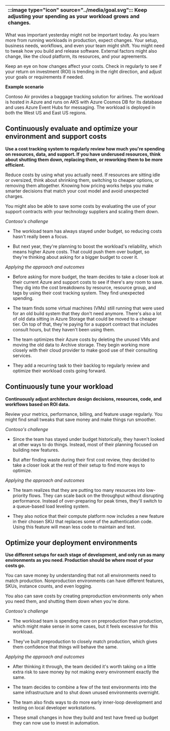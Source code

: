 | :::image type="icon" source="../media/goal.svg"::: Keep adjusting your spending as your workload grows and changes. |
| :----------------------------------------------------------------------------------------------------------------------------- |

What was important yesterday might not be important today. As you learn more from running workloads in production, expect changes. Your setup, business needs, workflows, and even your team might shift. You might need to tweak how you build and release software. External factors might also change, like the cloud platform, its resources, and your agreements.

Keep an eye on how changes affect your costs. Check in regularly to see if your return on investment (ROI) is trending in the right direction, and adjust your goals or requirements if needed.

**Example scenario**

Contoso Air provides a baggage tracking solution for airlines. The workload is hosted in Azure and runs on AKS with Azure Cosmos DB for its database and uses Azure Event Hubs for messaging. The workload is deployed in both the West US and East US regions.

## Continuously evaluate and optimize your environment and support costs

**Use a cost tracking system to regularly review how much you're spending on resources, data, and support. If you have underused resources, think about shutting them down, replacing them, or reworking them to be more efficient.**

Reduce costs by using what you actually need. If resources are sitting idle or oversized, think about shrinking them, switching to cheaper options, or removing them altogether. Knowing how pricing works helps you make smarter decisions that match your cost model and avoid unexpected charges.

You might also be able to save some costs by evaluating the use of your support contracts with your technology suppliers and scaling them down.

*Contoso's challenge*

- The workload team has always stayed under budget, so reducing costs hasn't really been a focus.

- But next year, they're planning to boost the workload's reliability, which means higher Azure costs. That could push them over budget, so they're thinking about asking for a bigger budget to cover it.

*Applying the approach and outcomes*

- Before asking for more budget, the team decides to take a closer look at their current Azure and support costs to see if there's any room to save. They dig into the cost breakdowns by resource, resource group, and tags by using their cost tracking system. They find unexpected spending.

- The team finds some virtual machines (VMs) still running that were used for an old build system that they don't need anymore. There's also a lot of old data sitting in Azure Storage that could be moved to a cheaper tier. On top of that, they're paying for a support contract that includes consult hours, but they haven't been using them.
- The team optimizes their Azure costs by deleting the unused VMs and moving the old data to Archive storage. They begin working more closely with their cloud provider to make good use of their consulting services.
- They add a recurring task to their backlog to regularly review and optimize their workload costs going forward.

## Continuously tune your workload

**Continuously adjust architecture design decisions, resources, code, and workflows based on ROI data.**

Review your metrics, performance, billing, and feature usage regularly. You might find small tweaks that save money and make things run smoother.

*Contoso's challenge*

- Since the team has stayed under budget historically, they haven't looked at other ways to do things. Instead, most of their planning focused on building new features.

- But after finding waste during their first cost review, they decided to take a closer look at the rest of their setup to find more ways to optimize.

*Applying the approach and outcomes*

- The team realizes that they are putting too many resources into low-priority flows. They can scale back on the throughput without disrupting performance. Instead of over-preparing for peak times, they'll switch to a queue-based load leveling system.

- They also notice that their compute platform now includes a new feature in their chosen SKU that replaces some of the authentication code. Using this feature will mean less code to maintain and test.

## Optimize your deployment environments

**Use different setups for each stage of development, and only run as many environments as you need. Production should be where most of your costs go.**

You can save money by understanding that not all environments need to match production. Nonproduction environments can have different features, SKUs, instance counts, and even logging.

You also can save costs by creating preproduction environments only when you need them, and shutting them down when you're done.

*Contoso's challenge*

- The workload team is spending more on preproduction than production, which might make sense in some cases, but it feels excessive for this workload.

- They've built preproduction to closely match production, which gives them confidence that things will behave the same.

*Applying the approach and outcomes*

- After thinking it through, the team decided it's worth taking on a little extra risk to save money by not making every environment exactly the same.

- The team decides to combine a few of the test environments into the same infrastructure and to shut down unused environments overnight.
- The team also finds ways to do more early inner-loop development and testing on local developer workstations.
- These small changes in how they build and test have freed up budget they can now use to invest in automation.
